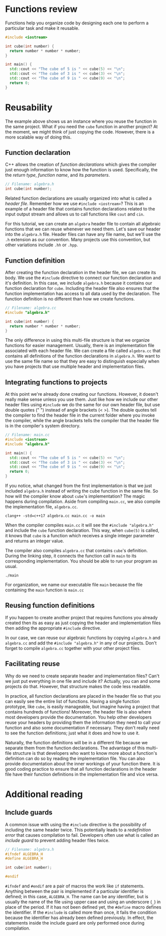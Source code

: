 # Functions review
Functions help you organize code by designing each one to perform a particular task and make it reusable.

```cpp
#include <iostream>

int cube(int number) {
  return number * number * number;
}

int main() {
  std::cout << "The cube of 5 is " << cube(5) << "\n";
  std::cout << "The cube of 3 is " << cube(3) << "\n";
  std::cout << "The cube of 9 is " << cube(9) << "\n";
  return 0;
}
```

# Reusability
The example above shows us an instance where you reuse the function in the same project. What if you need the `cube` function in another project? At the moment, we might think of just copying the code. However, there is a more scalable way of doing this.

## Function declaration
C++ allows the creation of *function declarations* which gives the compiler just enough information to know how the function is used. Specifically, the the *return type*, *function name*, and its *parameters*.

```cpp
// Filename: algebra.h
int cube(int number);
```

Related function declarations are usually organized into what is called a *header file*. Remember how we use `#include <iostream>`? This is an example of a header file that contains function declarations related to the input output stream and allows us to call functions like `cout` and `cin`.

For this tutorial, we can create an `algebra` header file to contain all algebraic functions that we can reuse whenever we need them. Let's save our header into the `algebra.h` file. Header files can have any file name, but we'll use the `.h` extension as our convention. Many projects use this convention, but other variations include `.hh` or `.hpp`.

## Function definition
After creating the function declaration in the header file, we can create its body. We use the `#include` directive to connect our function declaration and it's definition. In this case, we include `algebra.h` because it contains our function declaration for `cube`. Including the header file also ensures that the function implementation has access to all data used by the declaration. The function definition is no different than how we create functions.

```cpp
// Filename: algebra.cc
#include "algebra.h"

int cube(int number) {
  return number * number * number;
}
```

The only difference in using this multi-file structure is that we organize functions for easier management. Usually, there is an implementation file associated with each header file. We can create a file called `algebra.cc` that contains all definitions of the function declarations in `algebra.h`. We want to use the same file name so that they are easy to distinguish especially when you have projects that use multiple header and implementation files.

## Integrating functions to projects
At this point we're already done creating our functions. However, it doesn't really make sense unless you use them. Just like how we include our other header files using `#include` we do the same for our own header file, but use double quotes (" ") instead of angle brackets (< >). The double quotes tell the compiler to find the header file in the current folder where you invoke the compiler, while the angle brackets tells the compiler that the header file is in the compiler's system directory.

```cpp
// Filename: main.cc
#include <iostream>
#include "algebra.h"

int main() {
  std::cout << "The cube of 5 is " << cube(5) << "\n";
  std::cout << "The cube of 3 is " << cube(3) << "\n";
  std::cout << "The cube of 9 is " << cube(9) << "\n";
  return 0;
}
```

If you notice, what changed from the first implementation is that we just included `algebra.h` instead of writing the cube function in the same file. So how will the compiler know about `cube`'s implementation? The magic happens during compilation. Aside from compiling `main.cc`, we also compile the implementation file, `algebra.cc`.

```
clang++ -std=c++17 algebra.cc main.cc -o main
```

When the compiler compiles `main.cc` it will see the `#include "algebra.h"`
and include the `cube` function declaration. This way, when `cube(5)` is called, it knows that `cube` is a function which receives a single integer parameter and returns an integer value.

The compiler also compiles `algebra.cc` that contains `cube`'s definition. During the linking step, it connects the function call in `main` to its corresponding implementation. You should be able to run your program as usual.

```
./main
```

For organization, we name our executable file `main` because the file containing the `main` function is `main.cc`

## Reusing function definitions
If you happen to create another project that requires functions you already created then its as easy as just copying the header and implementation files then adding the appropriate `#include` directive.

In our case, we can reuse our algebraic functions by copying `algebra.h` and `algebra.cc` and add the `#include "algebra.h"` in any of our projects. Don't forget to compile `algebra.cc` together with your other project files.

## Facilitating reuse
Why do we need to create separate header and implementation files? Can't we just put everything in one file and include it? Actually, you can and some projects do that. However, that structure makes the code less readable.

In practice, all function declarations are placed in the header file so that you can easily see the entire list of functions. Having a single function prototype, like `cube`, is easily manageable, but imagine having a project that contains hundreds of functions! Moreover, the header file is also where most developers provide the documentation. You help other developers reuse your headers by providing them the information they need to call your function and also some documentation if necessary. They don't really need to see the function definitions; just what it does and how to use it.

Naturally, the function definitions will be in a different file because we separate them from the function declarations. The advantage of this multi-file structure is that developers who want to know more about a function's definition can do so by reading the implementation file. You can also provide documentation about the inner workings of your function there. It is good coding practice to ensure that all function declarations in the header file have their function definitions in the implementation file and vice versa.

# Additional reading
## Include guards
A common issue with using the `#include` directive is the possibility of including the same header twice. This potentially leads to a *redefinition error* that causes compilation to fail. Developers often use what is called an *include guard* to prevent adding header files twice.

```cpp
// Filename: algebra.h
#ifndef ALGEBRA_H
#define ALGEBRA_H

int cube(int number);

#endif
```

`#ifndef` and `#endif` are a pair of macros the work like `if` statements. Anything between the pair is implemented if a particular identifier is defined; in this case, `ALGEBRA_H`. The name can be any identifier, but is usually the name of the file using upper case and using an underscore (`_`) in place of the period. If it has not been defined yet, the `#define` macro defines the identifier. If the `#include` is called more than once, it fails the condition because the identifier has already been defined previously. In effect, the statements inside the include guard are only performed once during compilation.
